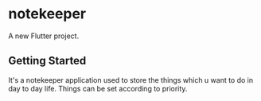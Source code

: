 # notekeeper

A new Flutter project.

## Getting Started

It's a notekeeper application used to store the things which u want to do in day to day life.
Things can be set according to priority.
